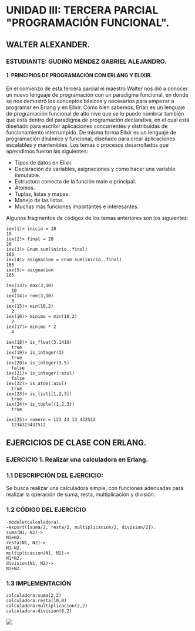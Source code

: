 # UNIDAD III: TERCERA PARCIAL "PROGRAMACIÓN FUNCIONAL". 
## WALTER ALEXANDER.
### ESTUDIANTE: GUDIÑO MÉNDEZ GABRIEL ALEJANDRO.
#### 1. PRINCIPIOS DE PROGRAMACIÓN CON ERLANG Y ELIXIR.
En el comienzo de esta tercera parcial el maestro Walter nos dió a conocer un nuevo lenguaje de programación con un paradigma funcional, en donde se nos demostró los conceptos básicos y necesarios para empezar a programar en Erlang y en Elixir. Como bien sabemos, Erlan es un lenguaje de programación funcional de alto nive que se le puede nombrar también que está dentro del paradigma de programación declarativa, en el cual está diseñado para escribir aplicaciones concurrentes y distribuidas de funcionamiento interrumpido. De misma forma Elixir es un lenguaje de programación dinámico y funcional, diseñado para crear aplicaciones escalables y mantenibles. Los temas o procesos desarrollados que aprendimos fueron las siguientes:

  - Tipos de datos en Elixir.
  - Declaración de variables, asignaciones y como hacer una variable inmutable.
  - Estructura correcta de la función main o principal.
  - Átomos.
  - Tuplas, listas y mapas.
  - Manejo de las listas.
  - Muchas más funciones importantes e interesantes.
  
  Algunos fragmentos de códigos de los temas anteriores son los siguientes:
~~~
iex(1)> inicio = 10
10
iex(2)> final = 20
20
iex(3)> Enum.sum(inicio..final)
165
iex(4)> asignacion = Enum.sum(inicio..final)
165
iex(5)> asignacion
165
~~~

~~~
iex(13)> max(3,10)
  10
iex(14)> rem(3,10)
  3
iex(15)> min(10,2)
  2
iex(16)> minimo = min(10,2)
  2
iex(17)> minimo * 2
  4
~~~

~~~
iex(18)> is_float(3.1416)
  true
iex(19)> is_integer(3)
  true
iex(20)> is_integer(3.5)
  false
iex(21)> is_integer(:azul)
  false
iex(22)> is_atom(:azul)
  true
iex(23)> is_list([1,2,3])
  true
iex(24)> is_tuple({1,2,3})
  true
~~~

~~~
iex(25)> numero = 123_43_13_432512
  1234313432512
~~~

## EJERCICIOS DE CLASE CON ERLANG.
### EJERCICIO 1. Realizar una calculadora en Erlang.
### 1.1 DESCRIPCIÓN DEL EJERCICIO: 
Se busca realizar una calculadora simple, con funciones adecuadas para realizar la operación de suma, resta, multiplicación y división.
### 1.2 CÓDIGO DEL EJERCICIO
~~~
-module(calculadora).
-export([suma/2, resta/2, multiplicacion/2, division/2]).
suma(N1, N2)->
N1+N2.
resta(N1, N2)->
N1-N2.
multiplicacion(N1, N2)->
N1*N2.
division(N1, N2)->
N1+N2.
~~~

### 1.3 IMPLEMENTACIÓN

~~~
calculadora:suma(2,2)
calculadora:resta(10,8)
calculadora:multiplicacion(2,2)
calculadora:division(8,2)
~~~

![](https://i.imgur.com/qQVpHjp.png)
